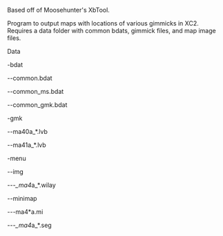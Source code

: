 Based off of Moosehunter's XbTool. 

Program to output maps with locations of various gimmicks in XC2. Requires a data folder with common bdats, gimmick files, and map image files.

Data

-bdat

--common.bdat

--common_ms.bdat

--common_gmk.bdat

-gmk

--ma40a_*.lvb

--ma41a_*.lvb

-menu

--img

---*_ma4*a_*.wilay

--minimap

---ma4*a.mi

---*_ma4*a_*.seg

